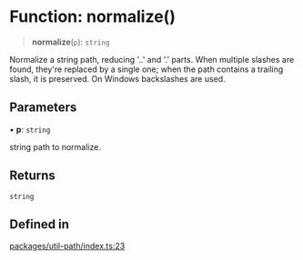# Function: normalize()

> **normalize**(`p`): `string`

Normalize a string path, reducing '..' and '.' parts.
When multiple slashes are found, they're replaced by a single one; when the path contains a trailing slash, it is preserved. On Windows backslashes are used.

## Parameters

• **p**: `string`

string path to normalize.

## Returns

`string`

## Defined in

[packages/util-path/index.ts:23](https://github.com/andreisergiu98/baeta/blob/277f62f15bfdecc05d507a84e60b62e5bc08a747/packages/util-path/index.ts#L23)
